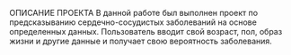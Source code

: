 ОПИСАНИЕ ПРОЕКТА
В данной работе был выполнен проект по предсказыванию сердечно-сосудистых заболеваний на основе определенных данных. Пользователь вводит свой возраст, пол, образ жизни и другие данные и получает свою вероятность заболевания.
